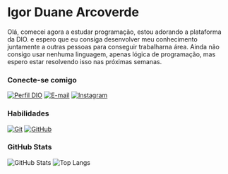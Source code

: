 
# Igor Duane Arcoverde

Olá, comecei agora a estudar programação, estou adorando a plataforma da DIO. e espero que eu consiga desenvolver meu conhecimento juntamente a outras pessoas para conseguir trabalharna área. Ainda não consigo usar nenhuma linguagem, apenas lógica de programação, mas espero estar resolvendo isso nas próximas semanas.

### Conecte-se comigo

[![Perfil DIO](https://img.shields.io/badge/-Meu%20Perfil%20na%20DIO-30A3DC?style=for-the-badge)](https://www.dio.me/users/arcoverdeigorduane)
[![E-mail](https://img.shields.io/badge/-Email-000?style=for-the-badge&logo=microsoft-outlook&logoColor=E94D5F)](arcoverdeigorduane@gmail.com)
[![Instagram](https://img.shields.io/badge/-Instagram-000?style=for-the-badge&logo=Instagram&logoColor=30A3DC)](https://www.instagram.com/lepatetique/)

### Habilidades

[![Git](https://img.shields.io/badge/Git-000?style=for-the-badge&logo=git&logoColor=E94D5F)](https://git-scm.com/doc)
[![GitHub](https://img.shields.io/badge/GitHub-000?style=for-the-badge&logo=github&logoColor=30A3DC)](https://docs.github.com/)

### GitHub Stats

![GitHub Stats](https://github-readme-stats.vercel.app/api?username=IgorDuaneArcoverde&theme=transparent&bg_color=000&border_color=30A3DC&show_icons=true&icon_color=30A3DC&title_color=E94D5F&text_color=FFF)
![Top Langs](https://github-readme-stats-git-masterrstaa-rickstaa.vercel.app/api/top-langs/?username=IgorDuaneArcoverde&layout=compact&bg_color=000&border_color=30A3DC&title_color=E94D5F&text_color=FFF)

